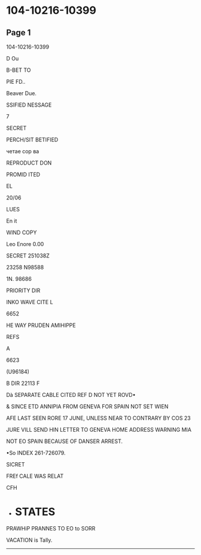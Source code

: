 # 104-10216-10399

## Page 1

104-10216-10399

D Ou

B-BET TO

PIE FD..

Beaver Due.

SSIFIED NESSAGE

7

SECRET

PERCH/SIT BETIFIED

четае сор ва

REPRODUCT DON

PROMID ITED

EL

20/06

LUES

En it

WIND COPY

Leo Enore 0.00

SECRET 251038Z

23258 N98588

1N. 98686

PRIORITY DIR

INKO WAVE CITE L

6652

HE WAY PRUDEN AMIHIPPE

REFS

A

6623

(U96184)

B DIR 22113 F

Dà SEPARATE CABLE CITED REF D NOT YET ROVD•

& SINCE ETD ANNIPIA FROM GENEVA FOR SPAIN NOT SET WIEN

AFE LAST SEEN RORE 17 JUNE, UNLESS NEAR TO CONTRARY BY COS 23

JURE VILL SEND HIN LETTER TO GENEVA HOME ADDRESS WARNING MIA

NOT EO SPAIN BECAUSE OF DANSER ARREST.

•So INDEX 261-726079.

SICRET

FREf CALE WAS RELAT

CFH

* # STATES

PRAWHiP PRANNES TO EO to SORR

VACATION is Tally.

---

